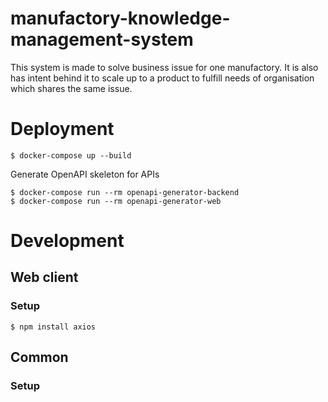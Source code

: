 # manufactory-knowledge-management-system
This system is made to solve business issue for one manufactory. It is also has intent behind it to scale up to a product to fulfill needs of organisation which shares the same issue. 

# Deployment
```
$ docker-compose up --build
```

Generate OpenAPI skeleton for APIs
```
$ docker-compose run --rm openapi-generator-backend
$ docker-compose run --rm openapi-generator-web 

```

# Development

## Web client

### Setup
```
$ npm install axios
```

## Common

### Setup
```
